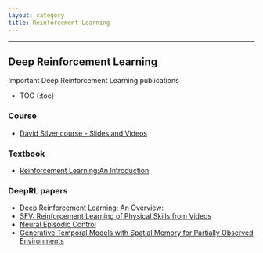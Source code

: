 ```yaml
---
layout: category
title: Reinforcement Learning
---
```



----------------------------------------------------------------------------------------------------------------------
 Deep Reinforcement Learning 
----------------------------------------------------------------------------------------------------------------------


Important Deep Reinforcement Learning publications
* TOC
{:toc}


### Course 
- [David Silver course - Slides and Videos](http://goo.gl/vUiyjq)

### Textbook 
- [Reinforcement Learning:An Introduction](https://web.stanford.edu/class/psych209/Readings/SuttonBartoIPRLBook2ndEd.pdf)

### DeepRL papers

- [Deep Reinforcement Learning: An Overview: ](https://arxiv.org/abs/1701.07274)
- [SFV: Reinforcement Learning of Physical Skills from Videos](https://arxiv.org/pdf/1810.03599.pdf)
- [Neural Episodic Control](https://arxiv.org/pdf/1703.01988.pdf)
- [Generative Temporal Models with Spatial Memory for Partially Observed Environments](https://arxiv.org/abs/1804.09401)
